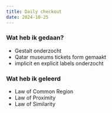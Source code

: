 ```yaml
---
title: Daily checkout
date: 2024-10-25
---
```


### Wat heb ik gedaan?
- Gestalt onderzocht
- Qatar museums tickets form gemaakt
- implicit en explicit labels onderzocht

### Wat heb ik geleerd
- Law of Common Region
- Law of Proximity
- Law of Similarity